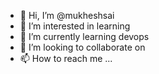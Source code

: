 - 👋 Hi, I’m @mukheshsai
- 👀 I’m interested in learning 
- 🌱 I’m currently learning devops
- 💞️ I’m looking to collaborate on 
- 📫 How to reach me ...

<!---
mukheshsai/mukheshsai is a ✨ special ✨ repository because its `README.md` (this file) appears on your GitHub profile.
You can click the Preview link to take a look at your changes.
--->
